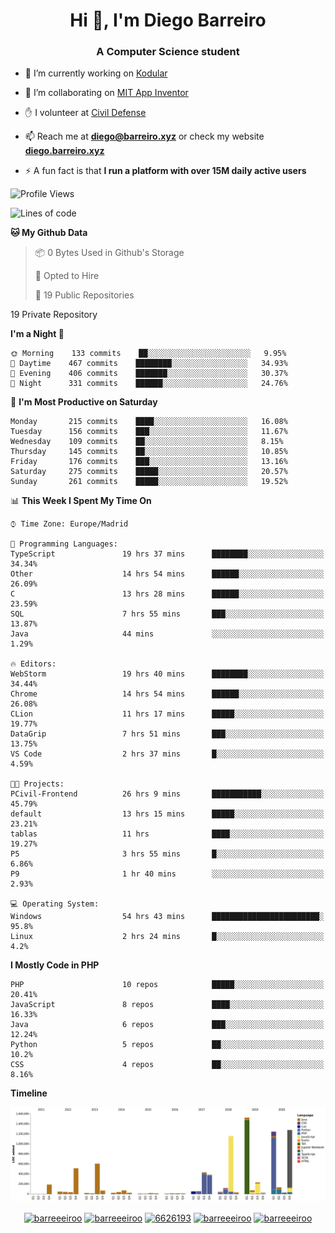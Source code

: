 <h1 align="center">Hi 👋, I'm Diego Barreiro</h1>
<h3 align="center">A Computer Science student</h3>

- 🔭 I’m currently working on [Kodular](https://www.kodular.io)

- 👯 I’m collaborating on [MIT App Inventor](https://github.com/mit-cml/appinventor-sources)

- ✋ I volunteer at [Civil Defense](https://proteccioncivil.sdc.gal)

- 📫 Reach me at **diego@barreiro.xyz** or check my website **[diego.barreiro.xyz](https://diego.barreiro.xyz)**

- ⚡ A fun fact is that **I run a platform with over 15M daily active users**

<!--START_SECTION:waka-->
![Profile Views](http://img.shields.io/badge/Profile%20Views-7-blue)

![Lines of code](https://img.shields.io/badge/From%20Hello%20World%20I%27ve%20Written-25.9%20million%20lines%20of%20code-blue)

**🐱 My Github Data** 

> 📦 0 Bytes Used in Github's Storage 
 > 
> 💼 Opted to Hire
 > 
> 📜 19 Public Repositories 
 > 
19 Private Repository 
 > 
**I'm a Night 🦉** 

```text
🌞 Morning    133 commits    ██░░░░░░░░░░░░░░░░░░░░░░░   9.95% 
🌆 Daytime    467 commits    ████████░░░░░░░░░░░░░░░░░   34.93% 
🌃 Evening    406 commits    ███████░░░░░░░░░░░░░░░░░░   30.37% 
🌙 Night      331 commits    ██████░░░░░░░░░░░░░░░░░░░   24.76%

```
📅 **I'm Most Productive on Saturday** 

```text
Monday       215 commits    ████░░░░░░░░░░░░░░░░░░░░░   16.08% 
Tuesday      156 commits    ███░░░░░░░░░░░░░░░░░░░░░░   11.67% 
Wednesday    109 commits    ██░░░░░░░░░░░░░░░░░░░░░░░   8.15% 
Thursday     145 commits    ██░░░░░░░░░░░░░░░░░░░░░░░   10.85% 
Friday       176 commits    ███░░░░░░░░░░░░░░░░░░░░░░   13.16% 
Saturday     275 commits    █████░░░░░░░░░░░░░░░░░░░░   20.57% 
Sunday       261 commits    █████░░░░░░░░░░░░░░░░░░░░   19.52%

```


📊 **This Week I Spent My Time On** 

```text
⌚︎ Time Zone: Europe/Madrid

💬 Programming Languages: 
TypeScript               19 hrs 37 mins      ████████░░░░░░░░░░░░░░░░░   34.34% 
Other                    14 hrs 54 mins      ██████░░░░░░░░░░░░░░░░░░░   26.09% 
C                        13 hrs 28 mins      ██████░░░░░░░░░░░░░░░░░░░   23.59% 
SQL                      7 hrs 55 mins       ███░░░░░░░░░░░░░░░░░░░░░░   13.87% 
Java                     44 mins             ░░░░░░░░░░░░░░░░░░░░░░░░░   1.29%

🔥 Editors: 
WebStorm                 19 hrs 40 mins      ████████░░░░░░░░░░░░░░░░░   34.44% 
Chrome                   14 hrs 54 mins      ██████░░░░░░░░░░░░░░░░░░░   26.08% 
CLion                    11 hrs 17 mins      █████░░░░░░░░░░░░░░░░░░░░   19.77% 
DataGrip                 7 hrs 51 mins       ███░░░░░░░░░░░░░░░░░░░░░░   13.75% 
VS Code                  2 hrs 37 mins       █░░░░░░░░░░░░░░░░░░░░░░░░   4.59%

🐱‍💻 Projects: 
PCivil-Frontend          26 hrs 9 mins       ███████████░░░░░░░░░░░░░░   45.79% 
default                  13 hrs 15 mins      █████░░░░░░░░░░░░░░░░░░░░   23.21% 
tablas                   11 hrs              ████░░░░░░░░░░░░░░░░░░░░░   19.27% 
P5                       3 hrs 55 mins       █░░░░░░░░░░░░░░░░░░░░░░░░   6.86% 
P9                       1 hr 40 mins        ░░░░░░░░░░░░░░░░░░░░░░░░░   2.93%

💻 Operating System: 
Windows                  54 hrs 43 mins      ████████████████████████░   95.8% 
Linux                    2 hrs 24 mins       █░░░░░░░░░░░░░░░░░░░░░░░░   4.2%

```

**I Mostly Code in PHP** 

```text
PHP                      10 repos            █████░░░░░░░░░░░░░░░░░░░░   20.41% 
JavaScript               8 repos             ████░░░░░░░░░░░░░░░░░░░░░   16.33% 
Java                     6 repos             ███░░░░░░░░░░░░░░░░░░░░░░   12.24% 
Python                   5 repos             ██░░░░░░░░░░░░░░░░░░░░░░░   10.2% 
CSS                      4 repos             ██░░░░░░░░░░░░░░░░░░░░░░░   8.16%

```


**Timeline**

![Chart not found](https://raw.githubusercontent.com/barreeeiroo/barreeeiroo/master/charts/bar_graph.png) 


<!--END_SECTION:waka-->

<p align="center">
<a href="https://twitter.com/barreeeiroo" target="blank"><img align="center" src="https://cdn.jsdelivr.net/npm/simple-icons@3.0.1/icons/twitter.svg" alt="barreeeiroo" height="20" width="20" /></a>
<a href="https://linkedin.com/in/barreeeiroo" target="blank"><img align="center" src="https://cdn.jsdelivr.net/npm/simple-icons@3.0.1/icons/linkedin.svg" alt="barreeeiroo" height="20" width="20" /></a>
<a href="https://stackoverflow.com/users/6626193" target="blank"><img align="center" src="https://cdn.jsdelivr.net/npm/simple-icons@3.0.1/icons/stackoverflow.svg" alt="6626193" height="20" width="20" /></a>
<a href="https://fb.com/barreeeiroo" target="blank"><img align="center" src="https://cdn.jsdelivr.net/npm/simple-icons@3.0.1/icons/facebook.svg" alt="barreeeiroo" height="20" width="20" /></a>
<a href="https://instagram.com/barreeeiroo" target="blank"><img align="center" src="https://cdn.jsdelivr.net/npm/simple-icons@3.0.1/icons/instagram.svg" alt="barreeeiroo" height="20" width="20" /></a>
</p>
